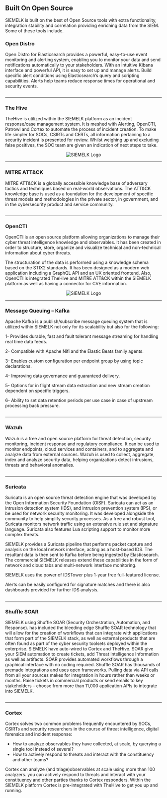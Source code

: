 ## Built On Open Source
SIEMELK is built on the best of Open Source tools with extra functionality, integration stability and correlation providing enriching data from the SIEM.
Some of these tools include.

### Open Distro
Open Distro for Elasticsearch provides a powerful, easy-to-use event monitoring and alerting system, enabling you to monitor your data and send notifications automatically to your stakeholders. With an intuitive Kibana interface and powerful API, it is easy to set up and manage alerts. Build specific alert conditions using Elasticsearch’s query and scripting capabilities. Alerts help teams reduce response times for operational and security events.

<p align="center">
 <img alt="" src="images/opendistro.png">
</p>

-----

### The Hive
TheHive is utilized within the SIEMELK platform as an incident response/case management system. It is meshed with Alerting, OpenCTI, Patrowl and Cortex to automate the process of incident creation. To make life simpler for SOCs, CSIRTs and CERTs, all information pertaining to a security incident is presented for review. Whilst weighing up and excluding false positives, the SOC team are given an indication of next steps to take.

<p align="center">
 <img alt="SIEMELK Logo" src="images/hive.png">
</p>

-----

### MITRE ATT&CK
MITRE ATT&CK is a globally accessible knowledge base of adversary tactics and techniques based on real-world observations. The ATT&CK knowledge base is used as a foundation for the development of specific threat models and methodologies in the private sector, in government, and in the cybersecurity product and service community.

<p align="center">
 <img alt="" src="images/mitre.png">
</p>

------
### OpenCTI
OpenCTI is an open source platform allowing organizations to manage their cyber threat intelligence knowledge and observables. It has been created in order to structure, store, organize and visualize technical and non-technical information about cyber threats.


The structuration of the data is performed using a knowledge schema based on the STIX2 standards. It has been designed as a modern web application including a GraphQL API and an UX oriented frontend. Also, OpenCTI is integrated TheHive and MITRE ATT&CK within the SIEMELK platform as well as having a connector for CVE information.

<p align="center">
 <img alt="SIEMELK Logo" src="images/opencti.jpg">
</p>

------

### Message Queuing – Kafka
Apache Kafka is a publish/subscribe message queuing system that is utilized within SIEMELK not only for its scalability but also for the following:

1- Provides durable, fast and fault tolerant message streaming for handling real time data feeds.

2- Compatible with Apache Nifi and the Elastic Beats family agents.

3- Enables custom configuration per endpoint group by using topic declarations.

4- Improving data governance and guaranteed delivery.

5- Options for in flight stream data extraction and new stream creation dependent on specific triggers.

6- Ability to set data retention periods per use case in case of upstream processing back pressure.


<p align="center">
 <img alt="" src="images/kafka.png">
</p>

-----

### Wazuh
Wazuh is a free and open source platform for threat detection, security monitoring, incident response and regulatory compliance. It can be used to monitor endpoints, cloud services and containers, and to aggregate and analyze data from external sources. Wazuh is used to collect, aggregate, index and analyze security data, helping organizations detect intrusions, threats and behavioral anomalies.

<p align="center">
 <img alt="" src="images/wazuh.png">
</p>

-----

### Suricata
Suricata is an open source threat detection engine that was developed by the Open Information Security Foundation (OISF). Suricata can act as an intrusion detection system (IDS), and intrusion prevention system (IPS), or be used for network security monitoring. It was developed alongside the community to help simplify security processes. As a free and robust tool, Suricata monitors network traffic using an extensive rule set and signature language. Suricata also features Lua scripting support to monitor more complex threats.



SIEMELK provides a Suricata pipeline that performs packet capture and analysis on the local network interface, acting as a host-based IDS. The resultant data is then sent to Kafka before being ingested by Elasticsearch. The commercial SIEMELK releases extend these capabilities in the form of network and cloud tabs and multi-network interface monitoring.

SIEMELK uses the power of IDSTower plus 1-year free full-featured license.
 
Alerts can be easily configured for signature matches and there is also dashboards provided for further IDS analysis.

 <p align="center">
 <img alt="" src="images/suricata.png">
</p>

-----
### Shuffle SOAR
SIEMELK using Shuffle SOAR (Security Orchestration, Automation, and Response). has included the bleeding edge Shuffle SOAR technology that will allow for the creation of workflows that can integrate with applications that form part of the SIEMELK stack, as well as external products that are often found as part of the cyber security toolsets deployed within the enterprise. SIEMELK have auto-wired to Cortex and TheHive. SOAR give your SIEM automation to create tickets, add Threat Intelligence Information as well as artifacts. SOAR provides automated workflows through a graphical interface with no coding required. Shuffle SOAR has thousands of premade integrations and uses open frameworks. Pulling data via API calls from all your sources makes for integration in hours rather than weeks or months. Raise tickets in commercial products or send emails to key stakeholders – choose from more than 11,000 application APIs to integrate into SIEMELK.

 <p align="center">
 <img alt="" src="images/SOAR-min.jpg ">
</p>

-----
### Cortex 
Cortex solves two common problems frequently encountered by SOCs, CSIRTs and security researchers in the course of threat intelligence, digital forensics and incident response:


- How to analyze observables they have collected, at scale, by querying a single tool instead of several?
- How to actively respond to threats and interact with the constituency and other teams?


Cortex can analyze (and triage)observables at scale using more than 100 analyzers. you can actively respond to threats and interact with your constituency and other parties thanks to Cortex responders. Within the SIEMELK platform Cortex is pre-integrated with TheHive to get you up and running.


<p align="center">
<img alt="" src="images/Cortex-dash.png ">
</p>

